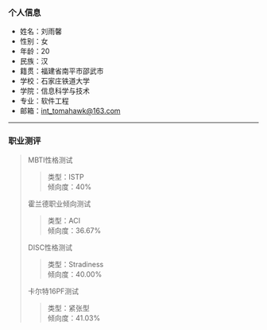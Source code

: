 ### 个人信息
- 姓名：刘雨馨  
- 性别：女  
- 年龄：20  
- 民族：汉
- 籍贯：福建省南平市邵武市  
- 学校：石家庄铁道大学  
- 学院：信息科学与技术  
- 专业：软件工程  
- 邮箱：int_tomahawk@163.com
----
### 职业测评
> MBTI性格测试
> > 类型：ISTP  
> > 倾向度：40%  
> 
> 霍兰德职业倾向测试
> > 类型：ACI  
> > 倾向度：36.67%  
> 
> DISC性格测试
> > 类型：Stradiness  
> > 倾向度：40.00%  
> 
> 卡尔特16PF测试
> > 类型：紧张型  
> > 倾向度：41.03%  


